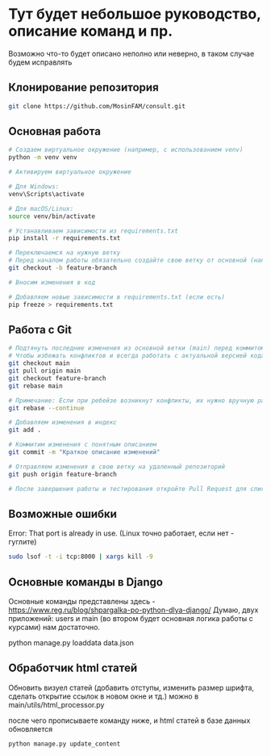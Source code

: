 # Тут будет небольшое руководство, описание команд и пр.

Возможно что-то будет описано неполно или неверно, в таком случае будем исправлять

## Клонирование репозитория

```bash
git clone https://github.com/MosinFAM/consult.git
```

## Основная работа

```bash
# Создаем виртуальное окружение (например, с использованием venv)
python -m venv venv

# Активируем виртуальное окружение

# Для Windows:
venv\Scripts\activate

# Для macOS/Linux:
source venv/bin/activate

# Устанавливаем зависимости из requirements.txt
pip install -r requirements.txt

# Переключаемся на нужную ветку
# Перед началом работы обязательно создайте свою ветку от основной (например, feature-branch):
git checkout -b feature-branch

# Вносим изменения в код

# Добавляем новые зависимости в requirements.txt (если есть)
pip freeze > requirements.txt
```


## Работа с Git

```bash
# Подтянуть последние изменения из основной ветки (main) перед коммитом
# Чтобы избежать конфликтов и всегда работать с актуальной версией кода:
git checkout main
git pull origin main
git checkout feature-branch
git rebase main

# Примечание: Если при ребейзе возникнут конфликты, их нужно вручную разрешить, после чего продолжить ребейз командой:
git rebase --continue

# Добавляем изменения в индекс
git add .

# Коммитим изменения с понятным описанием
git commit -m "Краткое описание изменений"

# Отправляем изменения в свою ветку на удаленный репозиторий
git push origin feature-branch

# После завершения работы и тестирования откройте Pull Request для слияния изменений с основной веткой. Ожидайте ревью от коллег перед слиянием.
```


## Возможные ошибки

Error: That port is already in use. (Linux точно работает, если нет - гуглите)
```bash
sudo lsof -t -i tcp:8000 | xargs kill -9
```

## Основные команды в Django

Основные команды представлены здесь - https://www.reg.ru/blog/shpargalka-po-python-dlya-django/
Думаю, двух приложений: users и main (во втором будет основная логика работы с курсами) нам достаточно.



python manage.py loaddata data.json


## Обработчик html статей


Обновить визуел статей (добавить отступы, изменить размер шрифта, сделать открытие ссылок в новом окне и тд.) можно в main/utils/html_processor.py

после чего прописываете команду ниже, и html статей в базе данных обновляется
```bash
python manage.py update_content  
```
